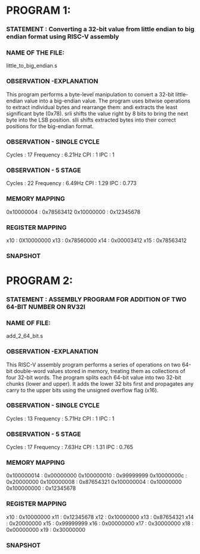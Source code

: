 # PROGRAM 1:
### STATEMENT : Converting a 32-bit value from little endian to big endian format using RISC-V assembly

### NAME OF THE FILE:
little_to_big_endian.s

### OBSERVATION -EXPLANATION 
This program performs a byte-level manipulation to convert a 32-bit little-endian value into a big-endian value.
The program uses bitwise operations to extract individual bytes and rearrange them:
andi extracts the least significant byte (0x78).
srli shifts the value right by 8 bits to bring the next byte into the LSB position.
slli shifts extracted bytes into their correct positions for the big-endian format.

### OBSERVATION - SINGLE CYCLE
 Cycles    : 17
 Frequency : 6.21Hz
 CPI       : 1
 IPC       : 1

### OBSERVATION - 5 STAGE 
 Cycles    : 22
 Frequency : 6.49Hz
 CPI       : 1.29
 IPC       : 0.773

### MEMORY MAPPING 
0x10000004 : 0x78563412
0x10000000 : 0x12345678

### REGISTER MAPPING 
x10 : 0X10000000
x13 : 0x78560000
x14 : 0x00003412
x15 : 0x78563412

### SNAPSHOT



# PROGRAM 2:
### STATEMENT : ASSEMBLY PROGRAM FOR ADDITION OF TWO 64-BIT NUMBER ON RV32I

### NAME OF FILE:
add_2_64_bit.s

### OBSERVATION -EXPLANATION 
This RISC-V assembly program performs a series of operations on two 64-bit double-word values stored in memory, treating them as collections of four 32-bit words. 
The program splits each 64-bit value into two 32-bit chunks (lower and upper).
It adds the lower 32 bits first and propagates any carry to the upper bits using the unsigned overflow flag (x16).

### OBSERVATION - SINGLE CYCLE
 Cycles    : 13
 Frequency : 5.71Hz
 CPI       : 1
 IPC       : 1

### OBSERVATION - 5 STAGE
 Cycles    : 17
 Frequency : 7.63Hz
 CPI       : 1.31
 IPC       : 0.765

### MEMORY MAPPING
0x100000014 : 0x00000000
0x100000010 : 0x99999999
0x10000000c : 0x20000000
0x100000008 : 0x87654321
0x100000004 : 0x10000000
0x100000000 : 0x12345678

### REGISTER MAPPING
x10 : 0x10000000
x11 : 0x12345678
x12 : 0x10000000
x13 : 0x87654321
x14 : 0x20000000
x15 : 0x99999999
x16 : 0x00000000
x17 : 0x30000000
x18 : 0x00000000
x19 : 0x30000000

### SNAPSHOT